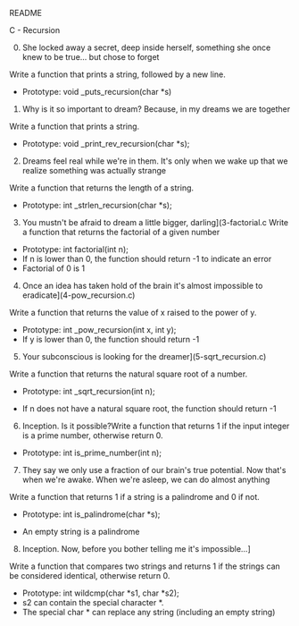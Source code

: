 README

C - Recursion

0. She locked away a secret, deep inside herself, something she once knew to be true... but chose to forget

Write a function that prints a string, followed by a new line.

- Prototype: void _puts_recursion(char *s)

1. Why is it so important to dream? Because, in my dreams we are together

Write a function that prints a string.

- Prototype: void _print_rev_recursion(char *s);

2. Dreams feel real while we're in them. It's only when we wake up that we realize something was actually strange

Write a function that returns the length of a string.
- Prototype: int _strlen_recursion(char *s);

3. You mustn't be afraid to dream a little bigger, darling](3-factorial.c
Write a function that returns the factorial of a given number

- Prototype: int factorial(int n);
- If n is lower than 0, the function should return -1 to indicate an error
- Factorial of 0 is 1

4. Once an idea has taken hold of the brain it's almost impossible to eradicate](4-pow_recursion.c)

Write a function that returns the value of x raised to the power of y.

- Prototype: int _pow_recursion(int x, int y);
- If y is lower than 0, the function should return -1

5. Your subconscious is looking for the dreamer](5-sqrt_recursion.c)

Write a function that returns the natural square root of a number.

- Prototype: int _sqrt_recursion(int n);

- If n does not have a natural square root, the function should return -1

6. Inception. Is it possible?Write a function that returns 1 if the input integer is a prime number, otherwise return 0.

- Prototype: int is_prime_number(int n);

7. They say we only use a fraction of our brain's true potential. Now that's when we're awake. When we're asleep, we can do almost anything

Write a function that returns 1 if a string is a palindrome and 0 if not.

- Prototype: int is_palindrome(char *s);

- An empty string is a palindrome

8. Inception. Now, before you bother telling me it's impossible...]

Write a function that compares two strings and returns 1 if the strings can be considered identical, otherwise return 0.

- Prototype: int wildcmp(char *s1, char *s2);
- s2 can contain the special character *.
- The special char * can replace any string (including an empty string) 

